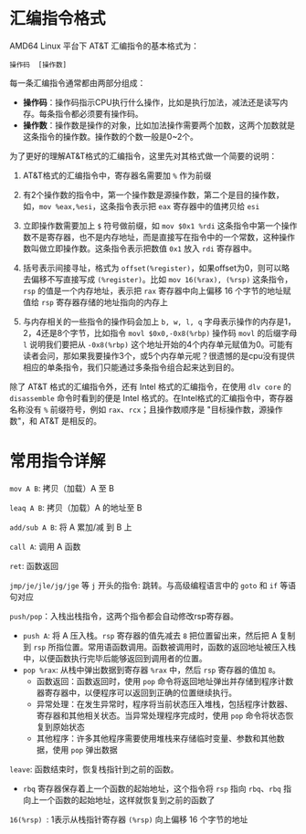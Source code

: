 # 汇编指令格式

AMD64 Linux 平台下 AT&T 汇编指令的基本格式为：

```assembly
操作码  [操作数]
```

每一条汇编指令通常都由两部分组成：

- **操作码**：操作码指示CPU执行什么操作，比如是执行加法，减法还是读写内存。每条指令都必须要有操作码。
- **操作数**：操作数是操作的对象，比如加法操作需要两个加数，这两个加数就是这条指令的操作数。操作数的个数一般是0~2个。



为了更好的理解AT&T格式的汇编指令，这里先对其格式做一个简要的说明：

1. AT&T格式的汇编指令中，寄存器名需要加 `%` 作为前缀

2. 有2个操作数的指令中，第一个操作数是源操作数，第二个是目的操作数，如，`mov %eax,%esi`，这条指令表示把 `eax` 寄存器中的值拷贝给 `esi`
3. 立即操作数需要加上 `$` 符号做前缀，如  `mov $0x1 %rdi` 这条指令中第一个操作数不是寄存器，也不是内存地址，而是直接写在指令中的一个常数，这种操作数叫做立即操作数。这条指令表示把数值 `0x1` 放入 `rdi` 寄存器中。
4. 括号表示间接寻址，格式为 `offset(%register)`，如果offset为0，则可以略去偏移不写直接写成 `(%register)`。比如 `mov 16(%rax), (%rsp)` 这条指令，`rsp` 的值是一个内存地址，表示把 `rax` 寄存器中向上偏移 16 个字节的地址赋值给 `rsp` 寄存器存储的地址指向的内存上
5. 与内存相关的一些指令的操作码会加上 `b, w, l, q` 字母表示操作的内存是1，2，4还是8个字节，比如指令 `movl $0x0,-0x8(%rbp)` 操作码 `movl` 的后缀字母 `l` 说明我们要把从 `-0x8(%rbp)` 这个地址开始的4个内存单元赋值为0。可能有读者会问，那如果我要操作3个，或5个内存单元呢？很遗憾的是cpu没有提供相应的单条指令，我们只能通过多条指令组合起来达到目的。

除了 AT&T 格式的汇编指令外，还有 Intel 格式的汇编指令，在使用 `dlv core` 的 `disassemble` 命令时看到的便是 Intel 格式的。在Intel格式的汇编指令中，寄存器名称没有 `%` 前缀符号，例如 `rax`、`rcx`；且操作数顺序是 "目标操作数，源操作数"，和 AT&T 是相反的。



# 常用指令详解

`mov A B`: 拷贝（加载）A 至 B

`leaq A B`: 拷贝（加载）A 的地址至 B

`add/sub A B`: 将 A 累加/减 到 B 上

`call A`: 调用 A 函数

`ret`: 函数返回

`jmp/je/jle/jg/jge` 等 `j` 开头的指令: 跳转。与高级编程语言中的 `goto` 和 `if` 等语句对应

`push/pop`：入栈出栈指令，这两个指令都会自动修改rsp寄存器。

- `push A`: 将 A 压入栈。`rsp` 寄存器的值先减去 `8` 把位置留出来，然后把 A 复制到 `rsp` 所指位置。常用语函数调用。函数被调用时，函数的返回地址被压入栈中，以便函数执行完毕后能够返回到调用者的位置。
- `pop %rax`: 从栈中弹出数据到寄存器 `%rax` 中，然后 `rsp` 寄存器的值加 `8`。
  - 函数返回：函数返回时，使用 `pop` 命令将返回地址弹出并存储到程序计数器寄存器中，以便程序可以返回到正确的位置继续执行。
  - 异常处理：在发生异常时，程序将当前状态压入堆栈，包括程序计数器、寄存器和其他相关状态。当异常处理程序完成时，使用 `pop` 命令将状态恢复到原始状态
  - 其他程序：许多其他程序需要使用堆栈来存储临时变量、参数和其他数据，使用 `pop` 弹出数据

`leave`: 函数结束时，恢复栈指针到之前的函数。
- `rbq` 寄存器保存着上一个函数的起始地址，这个指令将 `rsp` 指向 `rbq`、`rbq` 指向上一个函数的起始地址，这样就恢复到之前的函数了

`16(%rsp) `: 1表示从栈指针寄存器 `(%rsp)` 向上偏移 16 个字节的地址


